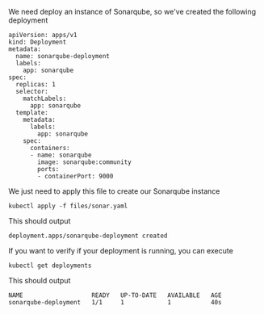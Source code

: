 We need deploy an instance of Sonarqube, so we've created  the following deployment

```copy
apiVersion: apps/v1
kind: Deployment
metadata:
  name: sonarqube-deployment
  labels:
    app: sonarqube
spec:
  replicas: 1
  selector:
    matchLabels:
      app: sonarqube
  template:
    metadata:
      labels:
        app: sonarqube
    spec:
      containers:
      - name: sonarqube
        image: sonarqube:community
        ports:
        - containerPort: 9000

```
We just need to apply this file to create our Sonarqube instance
```execute
kubectl apply -f files/sonar.yaml
```
This should output
```
deployment.apps/sonarqube-deployment created
```
If you want to verify if your deployment is running, you can execute
```execute
kubectl get deployments
```
This should output
```
NAME                   READY   UP-TO-DATE   AVAILABLE   AGE
sonarqube-deployment   1/1     1            1           40s
```